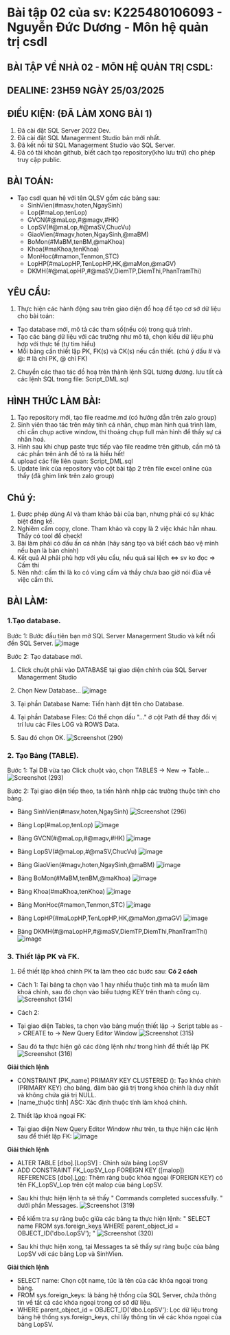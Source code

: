 # Bài tập 02 của sv: K225480106093 - Nguyễn Đức Dương - Môn hệ quản trị csdl
## BÀI TẬP VỀ NHÀ 02 - MÔN HỆ QUẢN TRỊ CSDL:
## DEALINE: 23H59 NGÀY 25/03/2025
## ĐIỀU KIỆN: (ĐÃ LÀM XONG BÀI 1)
1. Đã cài đặt SQL Server 2022 Dev.
2. Đã cài đặt SQL Managerment Studio bản mới nhất.
3. Đã kết nối từ SQL Managerment Studio vào SQL Server.
4. Đã có tài khoản github, biết cách tạo repository(kho lưu trữ) cho phép truy cập public.
## BÀI TOÁN:
- Tạo csdl quan hệ với tên QLSV gồm các bảng sau:
  + SinhVien(#masv,hoten,NgaySinh)
  + Lop(#maLop,tenLop)
  + GVCN(#@maLop,#@magv,#HK)
  + LopSV(#@maLop,#@maSV,ChucVu)
  + GiaoVien(#magv,hoten,NgaySinh,@maBM)
  + BoMon(#MaBM,tenBM,@maKhoa)
  + Khoa(#maKhoa,tenKhoa)
  + MonHoc(#mamon,Tenmon,STC)
  + LopHP(#maLopHP,TenLopHP,HK,@maMon,@maGV)
  + DKMH(#@maLopHP,#@maSV,DiemTP,DiemThi,PhanTramThi)
## YÊU CẦU:
1. Thực hiện các hành động sau trên giao diện đồ hoạ để tạo cơ sở dữ liệu cho bài toán:
  + Tạo database mới, mô tả các tham số(nếu có) trong quá trình.
  + Tạo các bảng dữ liệu với các trường như mô tả, chọn kiểu dữ liệu phù hợp với thực tế (tự tìm hiểu)
  + Mỗi bảng cần thiết lập PK, FK(s) và CK(s) nếu cần thiết. (chú ý dấu # và @: # là chỉ PK, @ chỉ FK)
2. Chuyển các thao tác đồ hoạ trên thành lệnh SQL tương đương. lưu tất cả các lệnh SQL trong file: Script_DML.sql
## HÌNH THỨC LÀM BÀI:
1. Tạo repository mới, tạo file readme.md (có hướng dẫn trên zalo group)
2. Sinh viên thao tác trên máy tính cá nhân, chụp màn hình quá trình làm, chỉ cần chụp active window, thi thoảng chụp full màn hình để thấy sự cá nhân hoá.
3. Hình sau khi chụp paste trực tiếp vào file readme trên github, cần mô tả các phần trên ảnh để tỏ ra là hiểu hết!
4. upload các file liên quan: Script_DML.sql
5. Update link của repository vào cột bài tập 2 trên file excel online của thầy (đã ghim link trên zalo group)
## Chú ý:
1. Được phép dùng AI và tham khảo bài của bạn, nhưng phải có sự khác biệt đáng kể.
2. Nghiêm cấm copy, clone. Tham khảo và copy là 2 việc khác hẳn nhau. Thầy có tool để check!
3. Bài làm phải có dấu ấn cá nhân (hãy sáng tạo và biết cách bảo vệ mình nếu bạn là bản chính)
4. Kết quả AI phải phù hợp với yêu cầu, nếu quá sai lệch <=> sv ko đọc => Cấm thi
5. Nên nhớ: cấm thi là ko có vùng cấm và thầy chưa bao giờ nói đùa về việc cấm thi.
## BÀI LÀM:
### 1.Tạo database.
Bước 1: Bước đầu tiên bạn mở SQL Server Managerment Studio và kết nối đến SQL Server.
![image](https://github.com/user-attachments/assets/396f9c1b-ecc4-4038-8bd8-1799ad86e2b5)

Bước 2: Tạo database mới.
1. Click chuột phải vào DATABASE tại giao diện chính của SQL Server Managerment Studio
2. Chọn New Database...
![image](https://github.com/user-attachments/assets/83b4f309-1c28-44a1-8608-efe659e13e37)

1. Tại phần Database Name: Tiến hành đặt tên cho Database.
2. Tại phần Database Files: Có thể chọn dấu "..." ở cột Path để thay đổi vị trí lưu các Files LOG và ROWS Data.
3. Sau đó chọn OK.
![Screenshot (290)](https://github.com/user-attachments/assets/3f0f87f3-7ce6-43ce-a476-6eb670ca101e)

### 2. Tạo Bảng (TABLE).
Bước 1: Tại DB vừa tạo Click chuột vào, chọn TABLES -> New -> Table...
![Screenshot (293)](https://github.com/user-attachments/assets/25944ef7-6181-48d7-b412-7a7f4f92b4af)

Bước 2: Tại giao diện tiếp theo, ta tiến hành nhập các trường thuộc tính cho bảng.
+ Bảng SinhVien(#masv,hoten,NgaySinh) 
![Screenshot (296)](https://github.com/user-attachments/assets/02f85043-eeeb-49bc-a5ea-42fa9fa107f0)

+ Bảng Lop(#maLop,tenLop)
![image](https://github.com/user-attachments/assets/e01cb0e1-76b2-4402-b81b-e1d2aa72d2f9)

+ Bảng GVCN(#@maLop,#@magv,#HK)
![image](https://github.com/user-attachments/assets/8b376890-7303-4ab5-8c4b-7f8b81fb703a)

+ Bảng LopSV(#@maLop,#@maSV,ChucVu)
![image](https://github.com/user-attachments/assets/34998b02-e069-4b01-8cf3-ab62c33de01a)

+ Bảng GiaoVien(#magv,hoten,NgaySinh,@maBM)
![image](https://github.com/user-attachments/assets/5298d9b6-f631-435d-aa0e-77dba0b421d4)

+ Bảng BoMon(#MaBM,tenBM,@maKhoa)
![image](https://github.com/user-attachments/assets/c823ac5f-b5c7-4a2c-95ac-d63666c48f59)

+ Bảng Khoa(#maKhoa,tenKhoa)
![image](https://github.com/user-attachments/assets/34c107b3-83ae-42ee-b73a-9c54079e3204)

+ Bảng MonHoc(#mamon,Tenmon,STC)
![image](https://github.com/user-attachments/assets/0e83b4ed-2971-4483-a58d-604ff67cb065)

+ Bảng LopHP(#maLopHP,TenLopHP,HK,@maMon,@maGV)
![image](https://github.com/user-attachments/assets/226b5537-5d54-4312-a083-d18f7e15a8ca)

+ Bảng DKMH(#@maLopHP,#@maSV,DiemTP,DiemThi,PhanTramThi)
![image](https://github.com/user-attachments/assets/4b984165-2ded-409e-8453-8e283dfc78a2)

### 3. Thiết lập PK và FK.
1. Để thiết lập khoá chính PK ta làm theo các bước sau:
**Có 2 cách**
- Cách 1: Tại bảng ta chọn vào 1 hay nhiều thuộc tính mà ta muốn làm khoá chính, sau đó chọn vào biểu tượng KEY trên thanh công cụ.
![Screenshot (314)](https://github.com/user-attachments/assets/8470087e-a852-4189-973e-ffbc861d6b64)

- Cách 2:
+ Tại giao diện Tables, ta chọn vào bảng muốn thiết lập -> Script table as -> CREATE to -> New Query Editor Window
![Screenshot (315)](https://github.com/user-attachments/assets/c2fcaa04-8b8a-46f3-82ae-32ee80a7f0b9)

+ Sau đó ta thực hiện gõ các dòng lệnh như trong hình để thiết lập PK
![Screenshot (316)](https://github.com/user-attachments/assets/671da820-ef00-4bd2-8ac1-c0516f0d213c)

**Giải thích lệnh**
+ CONSTRAINT [PK_name] PRIMARY KEY CLUSTERED (): Tạo khóa chính (PRIMARY KEY) cho bảng, đảm bảo giá trị trong khóa chính là duy nhất và không chứa giá trị NULL.
+ [name_thuộc tính] ASC: Xác định thuộc tính làm khoá chính.

2. Thiết lập khoá ngoại FK:
- Tại giao diện New Query Editor Window như trên, ta thực hiện các lệnh sau để thiết lập FK:
![image](https://github.com/user-attachments/assets/8773d3a2-c268-4853-96a9-785350b36ed5)

**Giải thích lệnh**
+ ALTER TABLE [dbo].[LopSV] : Chỉnh sửa bảng LopSV
+ ADD CONSTRAINT FK_LopSV_Lop FOREIGN KEY ([malop]) REFERENCES [dbo].[Lop]([malop]): Thêm ràng buộc khóa ngoại (FOREIGN KEY) có tên FK_LopSV_Lop trên cột malop của bảng LopSV.

- Sau khi thực hiện lệnh ta sẽ thấy " Commands completed successfully. " dưới phần Messages.
![Screenshot (319)](https://github.com/user-attachments/assets/1c63cc6f-2695-4d7b-8c1a-773f99a6bb0a)

- Để kiểm tra sự ràng buộc giữa các bảng ta thực hiện lệnh:
"  SELECT name 
   FROM sys.foreign_keys 
   WHERE parent_object_id = OBJECT_ID('dbo.LopSV'); "
![Screenshot (320)](https://github.com/user-attachments/assets/92545d6a-0ab0-4e06-85e4-5e5f6340c36f)

- Sau khi thực hiện xong, tại Messages ta sẽ thấy sự ràng buộc của bảng LopSV với các bảng Lop và SinhVien.

**Giải thích lệnh**
+ SELECT name: Chọn cột name, tức là tên của các khóa ngoại trong bảng.
+ FROM sys.foreign_keys: là bảng hệ thống của SQL Server, chứa thông tin về tất cả các khóa ngoại trong cơ sở dữ liệu.
+ WHERE parent_object_id = OBJECT_ID('dbo.LopSV'): Lọc dữ liệu trong bảng hệ thống sys.foreign_keys, chỉ lấy thông tin về các khóa ngoại của bảng LopSV.




